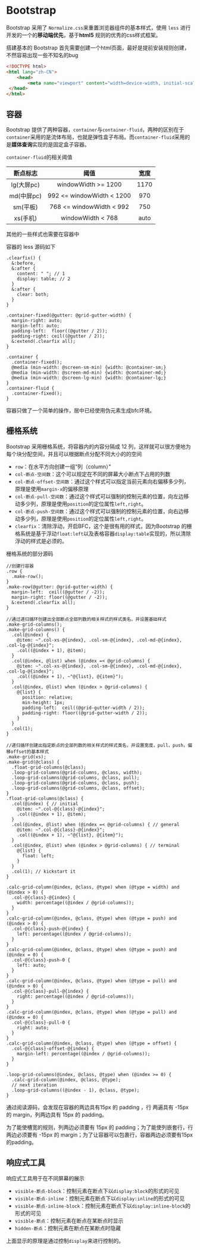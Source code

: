# Bootstrap

Bootstrap 采用了 `Normalize.css`来重置浏览器组件的基本样式，使用 `less` 进行开发的一个的**移动端优先**，基于**html5** 规则的优秀的css样式框架。

搭建基本的 Bootstrap 首先需要创建一个html页面，最好是提前安装规则创建，不然容易出现一些不知名的bug

```html
<!DOCTYPE html>
<html lang="zh-CN">
	<head>
		<meta name="viewport" content="width=device-width, initial-scale=1, maximum-scale=1, user-scalable=no">
 </head>
</html>
```



## 容器

Bootstrap 提供了两种容器，`container`与`container-fluid`，两种的区别在于`container`采用的是流体布局，也就是弹性盒子布局。而`container-fluid`采用的是**媒体查询**实现的是固定盒子容器。

`container-fluid`的相关阈值

| 断点标志 | 阈值 | 宽度 |
| :--: | :--: | :--: |
| lg(大屏pc) | windowWidth >= 1200 | 1170 |
| md(中屏pc) | 992 <= windowWidth < 1200 | 970 |
| sm(平板) | 768 <= windowWidth < 992 | 750 |
| xs(手机) | windowWidth < 768 | auto |

其他的一些样式也需要在容器中

容器的 less 源码如下

```less
.clearfix() {
  &:before,
  &:after {
    content: " "; // 1
    display: table; // 2
  }
  &:after {
    clear: both;
  }
}

.container-fixed(@gutter: @grid-gutter-width) {
  margin-right: auto;
  margin-left: auto;
  padding-left:  floor((@gutter / 2));
  padding-right: ceil((@gutter / 2));
  &:extend(.clearfix all);
}

.container {
  .container-fixed();
  @media (min-width: @screen-sm-min) {width: @container-sm;}
  @media (min-width: @screen-md-min) {width: @container-md;}
  @media (min-width: @screen-lg-min) {width: @container-lg;}
}
.container-fluid {
  .container-fixed();
}
```

容器只做了一个简单的操作，居中已经使用伪元素生成bfc环境。



## 栅格系统

Bootstrap 采用栅格系统，将容器内的内容分隔成 12 列，这样就可以很方便地为每个块分配空间，并且可以根据断点分配不同大小的的空间

+ `row`：在水平方向创建一组“列（column）”
+ `col-断点-空间数`：这个可以规定在不同的屏幕大小断点下占用的列数
+ `col-断点-offset-空间数`：通过这个样式可以指定当前元素向右偏移多少列，原理是使用`margin-x`的偏移原理
+ `col-断点-pull-空间数`：通过这个样式可以强制的控制元素的位置，向左边移动多少列，原理是使用`position`的定位属性`left,right`。
+ `col-断点-push-空间数`：通过这个样式可以强制的控制元素的位置，向右边移动多少列，原理是使用`position`的定位属性`left,right`。
+ `clearfix`：清除浮动，开启BFC，这个是很有用的样式，因为Bootstrap 的栅格系统是基于浮动`float:left`以及表格容器`display:table`实现的，所以清除浮动的样式是必须的。

栅格系统的部分源码

```less
//创建行容器
.row {
  .make-row();
}
.make-row(@gutter: @grid-gutter-width) {
  margin-left:  ceil((@gutter / -2));
  margin-right: floor((@gutter / -2));
  &:extend(.clearfix all);
}

//通过递归循环创建出全部断点全部列数的相关样式的样式类名，并设置基础样式
.make-grid-columns();
.make-grid-columns() {
  .col(@index) { 
    @item: ~".col-xs-@{index}, .col-sm-@{index}, .col-md-@{index}, .col-lg-@{index}";
    .col((@index + 1), @item);
  }
  .col(@index, @list) when (@index =< @grid-columns) {
    @item: ~".col-xs-@{index}, .col-sm-@{index}, .col-md-@{index}, .col-lg-@{index}";
    .col((@index + 1), ~"@{list}, @{item}");
  }
  .col(@index, @list) when (@index > @grid-columns) { 
    @{list} {
      position: relative;
      min-height: 1px;
      padding-left:  ceil((@grid-gutter-width / 2));
      padding-right: floor((@grid-gutter-width / 2));
    }
  }
  .col(1);
}

//递归循环创建出指定断点的全部列数的相关样式的样式类名，并设置宽度，pull，push，偏移offset的基本样式
.make-grid(xs);
.make-grid(@class) {
  .float-grid-columns(@class);
  .loop-grid-columns(@grid-columns, @class, width);
  .loop-grid-columns(@grid-columns, @class, pull);
  .loop-grid-columns(@grid-columns, @class, push);
  .loop-grid-columns(@grid-columns, @class, offset);
}
.float-grid-columns(@class) {
  .col(@index) { // initial
    @item: ~".col-@{class}-@{index}";
    .col((@index + 1), @item);
  }
  .col(@index, @list) when (@index =< @grid-columns) { // general
    @item: ~".col-@{class}-@{index}";
    .col((@index + 1), ~"@{list}, @{item}");
  }
  .col(@index, @list) when (@index > @grid-columns) { // terminal
    @{list} {
      float: left;
    }
  }
  .col(1); // kickstart it
}

.calc-grid-column(@index, @class, @type) when (@type = width) and (@index > 0) {
  .col-@{class}-@{index} {
    width: percentage((@index / @grid-columns));
  }
}
.calc-grid-column(@index, @class, @type) when (@type = push) and (@index > 0) {
  .col-@{class}-push-@{index} {
    left: percentage((@index / @grid-columns));
  }
}
.calc-grid-column(@index, @class, @type) when (@type = push) and (@index = 0) {
  .col-@{class}-push-0 {
    left: auto;
  }
}
.calc-grid-column(@index, @class, @type) when (@type = pull) and (@index > 0) {
  .col-@{class}-pull-@{index} {
    right: percentage((@index / @grid-columns));
  }
}
.calc-grid-column(@index, @class, @type) when (@type = pull) and (@index = 0) {
  .col-@{class}-pull-0 {
    right: auto;
  }
}
.calc-grid-column(@index, @class, @type) when (@type = offset) {
  .col-@{class}-offset-@{index} {
    margin-left: percentage((@index / @grid-columns));
  }
}

.loop-grid-columns(@index, @class, @type) when (@index >= 0) {
  .calc-grid-column(@index, @class, @type);
  // next iteration
  .loop-grid-columns((@index - 1), @class, @type);
}
```

通过阅读源码，会发现在容器的两边具有15px 的 padding ，行 两遍具有 -15px 的 margin，列两边具有 15px 的 padding。

为了能使槽宽的规则，列两边必须要有 15px 的 padding；为了能使列嵌套行，行两边必须要有 -15px 的 margin；为了让容器可以包裹行，容器两边必须要有15px 的padding。



## 响应式工具

响应式工具用于在不同屏幕的展示

+ `visible-断点-block`：控制元素在断点下以`display:block`的形式的可见
+ `visible-断点-inline`：控制元素在断点下以`display:inline`的形式的可见
+ `visible-断点-inline-block`：控制元素在断点下以`display:inline-block`的形式的可见
+ `visible-断点`：控制元素在断点在某断点时显示
+ `hidden-断点`：控制元素在断点在某断点时隐藏

上面显示的原理是通过控制`display`来进行控制的。 